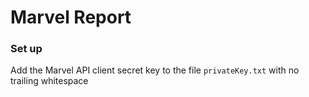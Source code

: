 # Marvel Report

### Set up

Add the Marvel API client secret key to the file `privateKey.txt` with no trailing whitespace
